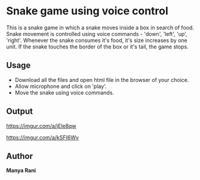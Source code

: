 # Snake game using voice control
This is a snake game in which a snake moves inside a box in search of food. Snake movement is controlled using voice commands - 'down', 'left', 'up', 'right'.
Whenever the snake consumes it's food, it's size increases by one unit.
If the snake touches the border of the box or it's tail, the game stops.

## **Usage**
* Download all the files and open html file in the browser of your choice.
* Allow microphone and click on 'play'.
* Move the snake using voice commands.

## **Output**

https://imgur.com/a/jEle8qw

https://imgur.com/a/kSFI6Wv


## **Author**
**Manya Rani**